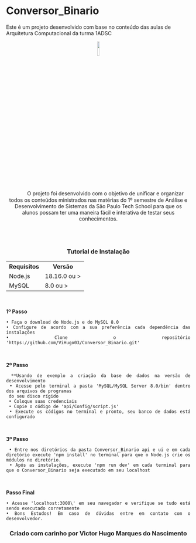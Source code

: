 # Conversor_Binario

Este é um projeto desenvolvido com base no conteúdo das aulas de Arquitetura Computacional da turma 1ADSC

<div align="center">
  <img src="" height="10%">
  <p align="center">
  ㅤㅤㅤO  projeto  foi desenvolvido com o objetivo de unificar e organizar todos os conteúdos ministrados nas matérias do 1º semestre de Análise e Desenvolvimento de Sistemas da São Paulo Tech School para que os alunos possam ter 
    uma maneira fácil e interativa de testar seus conhecimentos.
  </p>
  <br><br>
   <div align="center">
  <h3>Tutorial de Instalação</h3>
<table>
  <tr>
    <th>Requisitos</th>
    <th>Versão</th>
  </tr>
  <tr>
    <td>Node.js</td>
    <td>18.16.0 ou ></td>
  </tr>
  <tr>
    <td>MySQL</td>
    <td>8.0 ou ></td>
  </tr>
</table>
<br>
</div>

<div align="justify">
<p><b>1º Passo</b></p>

    
    • Faça o download do Node.js e do MySQL 8.0
    • Configure de acordo com a sua preferência cada dependência das instalações
    • Clone o repositório 'https://github.com/ViHugo03/Conversor_Binario.git'


<br><p><b>2º Passo</b></p>

     **Usando de exemplo a criação da base de dados na versão de desenvolvimento
     • Acesse pelo terminal a pasta 'MySQL/MySQL Server 8.0/bin' dentro dos arquivos de programas 
     do seu disco rígido
     • Coloque suas credenciais
     • Copie o código de 'api/Config/script.js' 
     • Execute os códigos no terminal e pronto, seu banco de dados está configurado



<br><p><b>3º Passo</b></p>


     • Entre nos diretórios da pasta Conversor_Binario api e ui e em cada diretório execute 'npm install' no terminal para que o Node.js crie os módulos no diretório.
     • Após as instalações, execute 'npm run dev' em cada terminal para que o Conversor_Binario seja executado em seu localhost

<br><p><b>Passo Final</b></p>

    
    • Acesse 'localhost:3000\' em seu navegador e verifique se tudo está sendo executado corretamente
    • Bons Estudos! Em caso de dúvidas entre em contato com o desenvolvedor.
 
</div>
  
 <div>
   <h3>Criado com carinho por Victor Hugo Marques do Nascimento</h3>
 </div>
